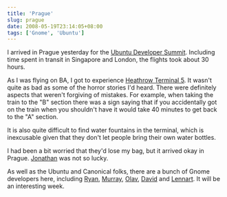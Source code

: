 ```yaml
---
title: 'Prague'
slug: prague
date: 2008-05-19T23:14:05+08:00
tags: ['Gnome', 'Ubuntu']
---
```


I arrived in Prague yesterday for the [Ubuntu Developer
Summit](https://wiki.ubuntu.com/UDS-Intrepid). Including time spent in
transit in Singapore and London, the flights took about 30 hours.

As I was flying on BA, I got to experience [Heathrow Terminal
5](http://en.wikipedia.org/wiki/Heathrow_Terminal_5_building). It
wasn\'t quite as bad as some of the horror stories I\'d heard. There
were definitely aspects that weren\'t forgiving of mistakes. For
example, when taking the train to the \"B\" section there was a sign
saying that if you accidentally got on the train when you shouldn\'t
have it would take 40 minutes to get back to the \"A\" section.

It is also quite difficult to find water fountains in the terminal,
which is inexcusable given that they don\'t let people bring their own
water bottles.

I had been a bit worried that they\'d lose my bag, but it arrived okay
in Prague. [Jonathan](http://mumak.net/) was not so lucky.

As well as the Ubuntu and Canonical folks, there are a bunch of Gnome
developers here, including [Ryan](http://blogs.gnome.org/desrt),
[Murray](http://www.murrayc.com/blog),
[Olav](http://blogs.gnome.org/ovitters), [David](http://blog.fubar.dk/)
and [Lennart](http://0pointer.de/blog). It will be an interesting week.
